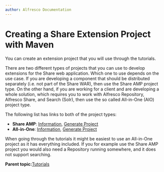 ```yaml
---
author: Alfresco Documentation
---
```


# Creating a Share Extension Project with Maven

You can create an extension project that you will use through the tutorials.

There are two different types of projects that you can use to develop extensions for the Share web application. Which one to use depends on the use case. If you are developing a component that should be distributed separately \(i.e. not part of the Share WAR\), then use the Share AMP project type. On the other hand, if you are working for a client and are developing a whole solution, which requires you to work with Alfresco Repository, Alfresco Share, and Search \(Solr\), then use the so called All-in-One \(AIO\) project type.

The following list has links to both of the project types:

-   **Share AMP**: [Information](alfresco-sdk-archetypes-share-amp.md), [Generate Project](../tasks/alfresco-sdk-tutorials-share-amp-archetype.md)
-   **All-in-One**: [Information](alfresco-sdk-archetypes-aio.md), [Generate Project](../tasks/alfresco-sdk-tutorials-all-in-one-archetype.md)

When going through the tutorials it might be easiest to use an All-in-One project as it has everything included. If you for example use the Share AMP project you would also need a Repository running somewhere, and it does not support searching.

**Parent topic:**[Tutorials](../concepts/dev-extensions-share-tutorials-intro.md)

